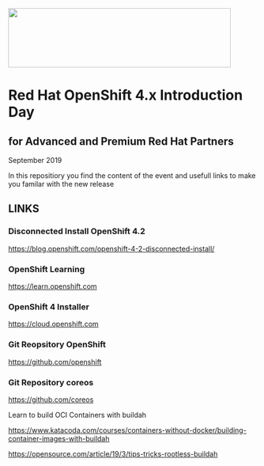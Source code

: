 <img src="https://github.com/alfbach/OCPday/blob/master/img.png" width="450" height="120">


# Red Hat OpenShift 4.x Introduction Day
## for Advanced and Premium Red Hat Partners
September 2019

In this repositiory you find the content of the event and usefull links to make you familar with the new release

## LINKS

### Disconnected Install OpenShift 4.2

https://blog.openshift.com/openshift-4-2-disconnected-install/

### OpenShift Learning

https://learn.openshift.com

### OpenShift 4 Installer

https://cloud.openshift.com

### Git Reopsitory OpenShift

https://github.com/openshift

### Git Repository coreos

https://github.com/coreos

Learn to build OCI Containers with buildah

https://www.katacoda.com/courses/containers-without-docker/building-container-images-with-buildah

https://opensource.com/article/19/3/tips-tricks-rootless-buildah
